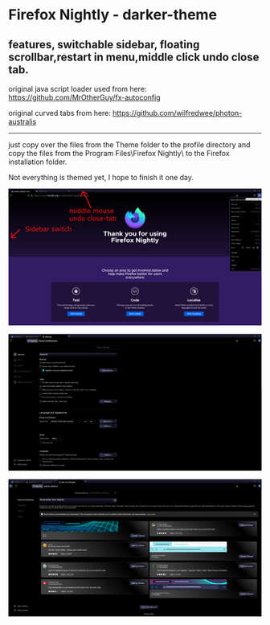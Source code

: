 # Firefox Nightly - darker-theme
features, switchable sidebar, floating scrollbar,restart in menu,middle click undo close tab.
--------------------------------------------------------------------------------------------

original java script loader used from here:  https://github.com/MrOtherGuy/fx-autoconfig

original curved tabs from here: https://github.com/wilfredwee/photon-australis

--------------------------------------------------------------------------------------------



just copy over the files from the Theme folder to the profile directory and copy the files from the Program Files\Firefox Nightly\ to the Firefox installation folder.

Not everything is themed yet, I hope to finish it one day.


![Alt Text](images/main.png)

![Alt Text](images/settings.png)

![Alt Text](images/addons.png)



